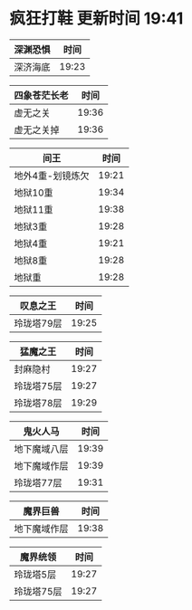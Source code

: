 # 疯狂打鞋 更新时间 19:41

| 深渊恐惧   | 时间    |
|--------|-------|
| 深济海底 | 19:23 |

| 四象苍茫长老   | 时间    |
|--------|-------|
| 虚无之关 | 19:36 |
| 虚无之关掉 | 19:36 |

| 间王   | 时间    |
|--------|-------|
| 地外4重-划镜炼欠 | 19:21 |
| 地狱10重 | 19:34 |
| 地狱11重 | 19:38 |
| 地狱3重 | 19:28 |
| 地狱4重 | 19:21 |
| 地狱8重 | 19:28 |
| 地狱重 | 19:28 |

| 叹息之王   | 时间    |
|--------|-------|
| 玲珑塔79层 | 19:25 |

| 猛魔之王   | 时间    |
|--------|-------|
| 封麻隐村 | 19:27 |
| 玲珑塔75层 | 19:27 |
| 玲珑塔78层 | 19:29 |

| 鬼火人马   | 时间    |
|--------|-------|
| 地下魔域八层 | 19:39 |
| 地下魔域作层 | 19:39 |
| 玲珑塔77层 | 19:31 |

| 魔界巨兽   | 时间    |
|--------|-------|
| 地下魔域作层 | 19:38 |

| 魔界统领   | 时间    |
|--------|-------|
| 玲珑塔5层 | 19:27 |
| 玲珑塔75层 | 19:27 |